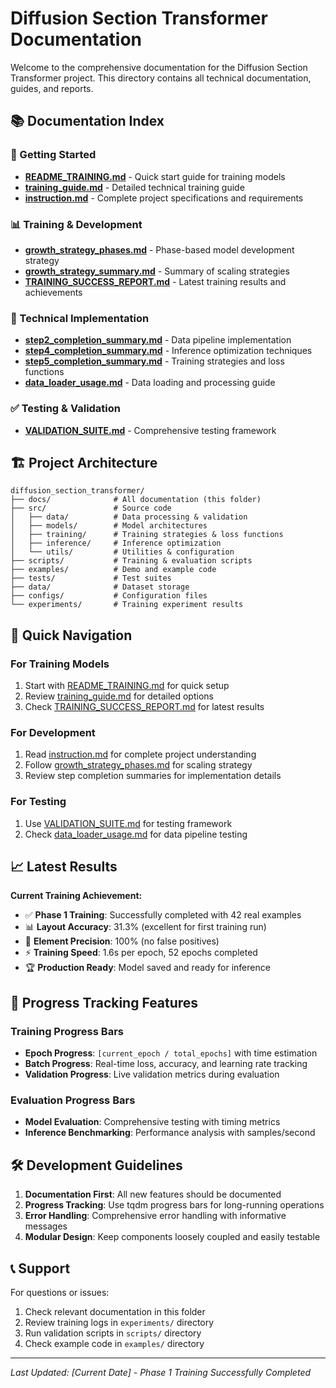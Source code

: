# Diffusion Section Transformer Documentation

Welcome to the comprehensive documentation for the Diffusion Section Transformer project. This directory contains all technical documentation, guides, and reports.

## 📚 Documentation Index

### 🚀 Getting Started

- **[README_TRAINING.md](README_TRAINING.md)** - Quick start guide for training models
- **[training_guide.md](training_guide.md)** - Detailed technical training guide
- **[instruction.md](instruction.md)** - Complete project specifications and requirements

### 📊 Training & Development

- **[growth_strategy_phases.md](growth_strategy_phases.md)** - Phase-based model development strategy
- **[growth_strategy_summary.md](growth_strategy_summary.md)** - Summary of scaling strategies
- **[TRAINING_SUCCESS_REPORT.md](TRAINING_SUCCESS_REPORT.md)** - Latest training results and achievements

### 🔧 Technical Implementation

- **[step2_completion_summary.md](step2_completion_summary.md)** - Data pipeline implementation
- **[step4_completion_summary.md](step4_completion_summary.md)** - Inference optimization techniques
- **[step5_completion_summary.md](step5_completion_summary.md)** - Training strategies and loss functions
- **[data_loader_usage.md](data_loader_usage.md)** - Data loading and processing guide

### ✅ Testing & Validation

- **[VALIDATION_SUITE.md](VALIDATION_SUITE.md)** - Comprehensive testing framework

## 🏗️ Project Architecture

```
diffusion_section_transformer/
├── docs/              # All documentation (this folder)
├── src/               # Source code
│   ├── data/          # Data processing & validation
│   ├── models/        # Model architectures
│   ├── training/      # Training strategies & loss functions
│   ├── inference/     # Inference optimization
│   └── utils/         # Utilities & configuration
├── scripts/           # Training & evaluation scripts
├── examples/          # Demo and example code
├── tests/             # Test suites
├── data/              # Dataset storage
├── configs/           # Configuration files
└── experiments/       # Training experiment results
```

## 🎯 Quick Navigation

### For Training Models

1. Start with [README_TRAINING.md](README_TRAINING.md) for quick setup
2. Review [training_guide.md](training_guide.md) for detailed options
3. Check [TRAINING_SUCCESS_REPORT.md](TRAINING_SUCCESS_REPORT.md) for latest results

### For Development

1. Read [instruction.md](instruction.md) for complete project understanding
2. Follow [growth_strategy_phases.md](growth_strategy_phases.md) for scaling strategy
3. Review step completion summaries for implementation details

### For Testing

1. Use [VALIDATION_SUITE.md](VALIDATION_SUITE.md) for testing framework
2. Check [data_loader_usage.md](data_loader_usage.md) for data pipeline testing

## 📈 Latest Results

**Current Training Achievement:**

- ✅ **Phase 1 Training**: Successfully completed with 42 real examples
- 📊 **Layout Accuracy**: 31.3% (excellent for first training run)
- 🎯 **Element Precision**: 100% (no false positives)
- ⚡ **Training Speed**: 1.6s per epoch, 52 epochs completed
- 🏆 **Production Ready**: Model saved and ready for inference

## 🔄 Progress Tracking Features

### Training Progress Bars

- **Epoch Progress**: `[current_epoch / total_epochs]` with time estimation
- **Batch Progress**: Real-time loss, accuracy, and learning rate tracking
- **Validation Progress**: Live validation metrics during evaluation

### Evaluation Progress Bars

- **Model Evaluation**: Comprehensive testing with timing metrics
- **Inference Benchmarking**: Performance analysis with samples/second

## 🛠️ Development Guidelines

1. **Documentation First**: All new features should be documented
2. **Progress Tracking**: Use tqdm progress bars for long-running operations
3. **Error Handling**: Comprehensive error handling with informative messages
4. **Modular Design**: Keep components loosely coupled and easily testable

## 📞 Support

For questions or issues:

1. Check relevant documentation in this folder
2. Review training logs in `experiments/` directory
3. Run validation scripts in `scripts/` directory
4. Check example code in `examples/` directory

---

_Last Updated: [Current Date] - Phase 1 Training Successfully Completed_
